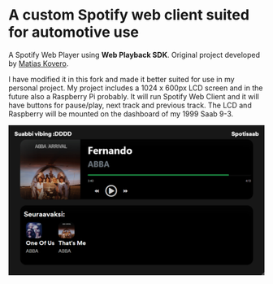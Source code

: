 # A custom Spotify web client suited for automotive use
A Spotify Web Player using **Web Playback SDK**. Original project developed by [Matias Kovero](https://github.com/matias-kovero).

I have modified it in this fork and made it better suited for use in my personal project. My project includes a 1024 x 600px LCD screen and in the future also a Raspberry Pi probably. It will run Spotify Web Client and it will have buttons for pause/play, next track and previous track. The LCD and Raspberry will be mounted on the dashboard of my 1999 Saab 9-3.

[![Preview](preview_new.png)](https://spotify-dj.vercel.app)

